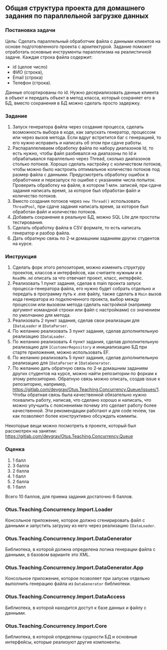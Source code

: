 ## Общая структура проекта для домашнего задания по параллельной загрузке данных

### Постановка задачи

Цель: Сделать параллельный обработчик файла с данными клиентов на основе подготовленного проекта с архитектурой. 
Задание поможет отработать основные инструменты параллелизма на реалистичной задаче.
Каждая строка файла содержит: 
- id (целое число) 
- ФИО (строка), 
- Email (строка) 
- Телефон (строка). 

Данные отсортированы по id. Нужно десериализовать данные клиента в объект и передать объект в метод класса, который сохраняет его в БД, вместо сохранения в БД можно сделать просто задержку.

### Задание
1. Запуск генератора файла через создание процесса, сделать возможность выбора в коде, как запускать генератор, процессом или через вызов метода. Если вдруг встретится баг с генерацией, то его нужно исправить и написать об этом при сдаче работы.
2. Распараллеливаем обработку файла по набору диапазонов Id, то есть нужно, чтобы файл разбивался на диапазоны по Id и обрабатывался параллельно через Thread, сколько диапазонов столько потоков. Хорошо сделать настройку с количеством потоков, чтобы можно было настроить оптимальное количество потоков под размер файла с данными. Предусмотреть обработку ошибок в обработчике и перезапуск по ошибке с указанием числа попыток. Проверить обработку на файле, в котором 1 млн. записей, при сдаче задания написать время, за которое был обработан файл и количество потоков.
3. Вместо создания потоков через `new Thread()` использовать `ThreadPool`, при сдаче задания написать время, за которое был обработан файл и количество потоков.
4. Добавить сохранение в реальную БД, можно SQL Lite для простоты тестирования.
5. Сделать обработку файла в CSV формате, то есть написать генератор и разбор файла.
6. Дать обратную связь по 2-м домашним заданиям других студентов на курсе.

### Инструкция
1. Сделать форк этого репозитория, можно изменить структуру проектов, классов и интерфейсов, как считаете нужным и в `ReadMe.md` описать за что отвечает проект, класс, интерфейс.
2. Реализовать 1 пункт задания, сделав в main проекта запуск процесса-генератора файла, его нужно будет собрать отдельно и передать в программу путь к .exe файлу, также сделать в `Main` вызов кода генератора из подключенного проекта, выбор между процессом или вызовом метода сделать настройкой (например аргумент командной строки или файл с настройками) со значением по умолчанию для метода.
3. Реализовать 2 пункт задания, сделав свои реализации для `IDataLoader` и `IDataParser`.
4. По желанию реализовать 3 пункт задания, сделав дополнительную реализацию `IDataLoader`.
5. По желанию реализовать 4 пункт задания, сделав дополнительную реализацию для `ICustomerRepository` и инициализацию БД при старте приложения, можно использовать EF.
6. По желанию реализовать 5 пункт задания, сделав дополнительную реализацию для `IDataParser` и `IDataGenerator`.
7. По желанию дать обратную связь по 2-м домашним заданиям других студентов на курсе, можно найти репозитории по форкам к этому репозиторию. Обратную связь можно описать, создав issue к репозиторию, например, 
https://gitlab.com/devgrav/Otus.Teaching.Concurrency.Queue/issues/1. Чтобы обратная связь была качественной обязательно нужно похвалить работу, написав, что сделано хорошо и написать, что можно улучшить с пояснениями почему это сделает работу более качественной. Эти рекомендации работают и для code review, так как позволяют более конструктивно обсуждать коммиты.

Некоторые вещи можно посмотреть в проекте, который был рассмотрен на занятии:
https://gitlab.com/devgrav/Otus.Teaching.Concurrency.Queue

### Оценка 
1. 1 балл
2. 3 балла
3. 2 балла
4. 1 балл
5. 2 балла
6. 1 балл

Всего 10 баллов, для приема задания достаточно 6 баллов.

### Otus.Teaching.Concurrency.Import.Loader

Консольное приложение, которое должно сгенирировать файл с данными и запустить загрузку из него через реализацию `IDataLoader`.

### Otus.Teaching.Concurrency.Import.DataGenerator

Библиотека, в которой должна определена логика генерации файла с данными, в базовом варианте это XML.

### Otus.Teaching.Concurrency.Import.DataGenerator.App

Консольное приложение, которое позволяет при запуске отдельно выполнить генерацию файла из `DataGenerator` библиотеки.

### Otus.Teaching.Concurrency.Import.DataAccess

Библиотека, в которой находится доступ к базе данных и файлу с данными.

### Otus.Teaching.Concurrency.Import.Core

Библиотека, в которой определены сущности БД и основные интерфейсы, которые реализуют другие компоненты.
